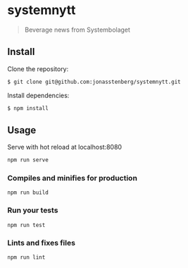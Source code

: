 # systemnytt

> Beverage news from Systembolaget

## Install

Clone the repository:

```sh
$ git clone git@github.com:jonasstenberg/systemnytt.git
```

Install dependencies:

```sh
$ npm install
```

## Usage

Serve with hot reload at localhost:8080

```sh
npm run serve
```

### Compiles and minifies for production
```
npm run build
```

### Run your tests
```
npm run test
```

### Lints and fixes files
```
npm run lint
```
